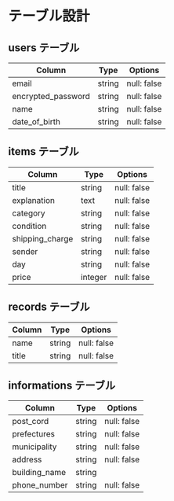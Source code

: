 # テーブル設計

## users テーブル

| Column             | Type   | Options     |
| ------------------ | ------ | ----------- |
| email              | string | null: false |
| encrypted_password | string | null: false |
| name               | string | null: false |
| date_of_birth      | string | null: false |


## items テーブル

| Column          | Type       | Options      |
| --------------- | ---------- | ------------ |
| title           | string     | null: false  |
| explanation     | text       | null: false  |
| category        | string     | null: false  |
| condition       | string     | null: false  |
| shipping_charge | string     | null: false  |
| sender          | string     | null: false  |
| day             | string     | null: false  |
| price           | integer    | null: false  |



## records テーブル

| Column      | Type       | Options      |
| ----------- | ---------- | ------------ |
| name        | string     | null: false  |
| title       | string     | null: false  |

## informations テーブル

| Column        | Type       | Options      |
| ------------- | ---------- | ------------ |
| post_cord     | string     | null: false  |
| prefectures   | string     | null: false  |
| municipality  | string     | null: false  |
| address       | string     | null: false  |
| building_name | string     |              |
| phone_number  | string     | null: false  |